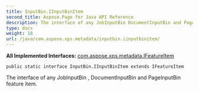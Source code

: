 ```yaml
---
title: InputBin.IInputBinItem
second_title: Aspose.Page for Java API Reference
description: The interface of any JobInputBin DocumentInputBin and PageInputBin feature item.
type: docs
weight: 18
url: /java/com.aspose.xps.metadata/inputbin.iinputbinitem/
---
```

**All Implemented Interfaces:**
[com.aspose.xps.metadata.IFeatureItem](../../com.aspose.xps.metadata/ifeatureitem)
```
public static interface InputBin.IInputBinItem extends IFeatureItem
```

The interface of any  JobInputBin ,  DocumentInputBin  and  PageInputBin  feature item.


